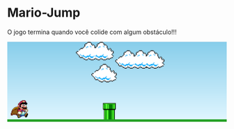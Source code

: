 # Mario-Jump

O jogo termina quando você colide com algum obstáculo!!!

<img src="https://github.com/italotambacha/Mario-Jump/blob/master/img/Mario%20Jump.png?raw=true"/>
